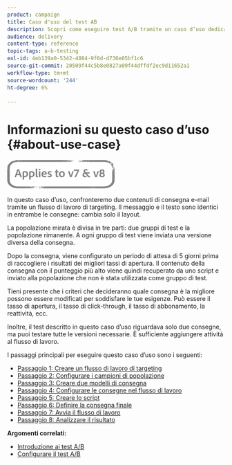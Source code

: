 ```yaml
---
product: campaign
title: Caso d'uso del test AB
description: Scopri come eseguire test A/B tramite un caso d’uso dedicato.
audience: delivery
content-type: reference
topic-tags: a-b-testing
exl-id: 4eb139a0-5342-4084-9f6d-d736e05bf1c6
source-git-commit: 20509f44c5b8e0827a09f44dffdf2ec9d11652a1
workflow-type: tm+mt
source-wordcount: '244'
ht-degree: 6%

---
```


# Informazioni su questo caso d’uso {#about-use-case}

![](../../assets/common.svg)

In questo caso d’uso, confronteremo due contenuti di consegna e-mail tramite un flusso di lavoro di targeting. Il messaggio e il testo sono identici in entrambe le consegne: cambia solo il layout.

La popolazione mirata è divisa in tre parti: due gruppi di test e la popolazione rimanente. A ogni gruppo di test viene inviata una versione diversa della consegna.

Dopo la consegna, viene configurato un periodo di attesa di 5 giorni prima di raccogliere i risultati dei migliori tassi di apertura. Il contenuto della consegna con il punteggio più alto viene quindi recuperato da uno script e inviato alla popolazione che non è stata utilizzata come gruppo di test.

Tieni presente che i criteri che decideranno quale consegna è la migliore possono essere modificati per soddisfare le tue esigenze. Può essere il tasso di apertura, il tasso di click-through, il tasso di abbonamento, la reattività, ecc.

Inoltre, il test descritto in questo caso d’uso riguardava solo due consegne, ma puoi testare tutte le versioni necessarie. È sufficiente aggiungere attività al flusso di lavoro.

I passaggi principali per eseguire questo caso d’uso sono i seguenti:

* [Passaggio 1: Creare un flusso di lavoro di targeting](a-b-testing-uc-targeting-workflow.md)
* [Passaggio 2: Configurare i campioni di popolazione](a-b-testing-uc-population-samples.md)
* [Passaggio 3: Creare due modelli di consegna](a-b-testing-uc-delivery-templates.md)
* [Passaggio 4: Configurare le consegne nel flusso di lavoro](a-b-testing-uc-configuring-deliveries.md)
* [Passaggio 5: Creare lo script](a-b-testing-uc-script.md)
* [Passaggio 6: Definire la consegna finale](a-b-testing-uc-final-delivery.md)
* [Passaggio 7: Avvia il flusso di lavoro](a-b-testing-uc-start-workflow.md)
* [Passaggio 8: Analizzare il risultato](a-b-testing-uc-analyzing.md)

**Argomenti correlati:**

* [Introduzione ai test A/B](get-started-a-b-testing.md)
* [Configurare il test A/B](configuring-a-b-testing.md)
